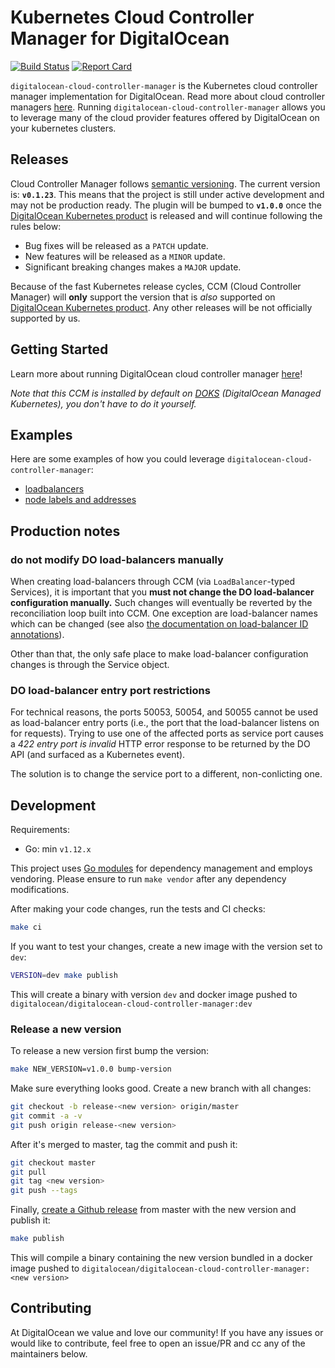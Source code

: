 # Kubernetes Cloud Controller Manager for DigitalOcean

[![Build Status](https://travis-ci.org/digitalocean/digitalocean-cloud-controller-manager.svg?branch=master)](https://travis-ci.org/digitalocean/digitalocean-cloud-controller-manager) [![Report Card](https://goreportcard.com/badge/github.com/digitalocean/digitalocean-cloud-controller-manager)](https://goreportcard.com/report/github.com/digitalocean/digitalocean-cloud-controller-manager)

`digitalocean-cloud-controller-manager` is the Kubernetes cloud controller manager implementation for DigitalOcean. Read more about cloud controller managers [here](https://kubernetes.io/docs/tasks/administer-cluster/running-cloud-controller/). Running `digitalocean-cloud-controller-manager` allows you to leverage many of the cloud provider features offered by DigitalOcean on your kubernetes clusters.

## Releases

Cloud Controller Manager follows [semantic versioning](https://semver.org/).
The current version is: **`v0.1.23`**. This means that the project is still
under active development and may not be production ready. The plugin will be
bumped to **`v1.0.0`** once the [DigitalOcean Kubernetes
product](https://www.digitalocean.com/products/kubernetes/) is released and
will continue following the rules below:

* Bug fixes will be released as a `PATCH` update.
* New features will be released as a `MINOR` update.
* Significant breaking changes makes a `MAJOR` update.

Because of the fast Kubernetes release cycles, CCM (Cloud Controller Manager)
will **only** support the version that is _also_ supported on [DigitalOcean Kubernetes
product](https://www.digitalocean.com/products/kubernetes/). Any other releases
will be not officially supported by us.

## Getting Started

Learn more about running DigitalOcean cloud controller manager [here](docs/getting-started.md)!

_Note that this CCM is installed by default on [DOKS](https://www.digitalocean.com/products/kubernetes/) (DigitalOcean Managed Kubernetes), you don't have to do it yourself._

## Examples

Here are some examples of how you could leverage `digitalocean-cloud-controller-manager`:

* [loadbalancers](docs/controllers/services/examples/)
* [node labels and addresses](docs/controllers/node/examples/)

## Production notes

### do not modify DO load-balancers manually

When creating load-balancers through CCM (via `LoadBalancer`-typed Services), it is important that you **must not change the DO load-balancer configuration manually.** Such changes will eventually be reverted by the reconciliation loop built into CCM. One exception are load-balancer names which can be changed (see also [the documentation on load-balancer ID annotations](/docs/getting-started.md#load-balancer-id-annotations)).

Other than that, the only safe place to make load-balancer configuration changes is through the Service object.

### DO load-balancer entry port restrictions

For technical reasons, the ports 50053, 50054, and 50055 cannot be used as load-balancer entry ports (i.e., the port that the load-balancer listens on for requests). Trying to use one of the affected ports as service port causes a _422 entry port is invalid_ HTTP error response to be returned by the DO API (and surfaced as a Kubernetes event).

The solution is to change the service port to a different, non-conlicting one.

## Development

Requirements:

* Go: min `v1.12.x`

This project uses [Go modules](https://github.com/golang/go/wiki/Modules) for dependency management and employs vendoring. Please ensure to run `make vendor` after any dependency modifications.

After making your code changes, run the tests and CI checks:

```bash
make ci
```

If you want to test your changes, create a new image with the version set to `dev`:

```bash
VERSION=dev make publish
```

This will create a binary with version `dev` and docker image pushed to
`digitalocean/digitalocean-cloud-controller-manager:dev`

### Release a new version

To release a new version first bump the version:

```bash
make NEW_VERSION=v1.0.0 bump-version
```

Make sure everything looks good. Create a new branch with all changes:

```bash
git checkout -b release-<new version> origin/master
git commit -a -v
git push origin release-<new version>
```

After it's merged to master, tag the commit and push it:

```bash
git checkout master
git pull
git tag <new version>
git push --tags
```

Finally, [create a Github
release](https://github.com/digitalocean/digitalocean-cloud-controller-manager/releases/new) from
master with the new version and publish it:

```bash
make publish
```

This will compile a binary containing the new version bundled in a docker image pushed to
`digitalocean/digitalocean-cloud-controller-manager:<new version>`

## Contributing

At DigitalOcean we value and love our community! If you have any issues or would like to contribute, feel free to open an issue/PR and cc any of the maintainers below.
